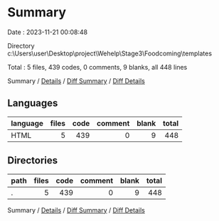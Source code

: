# Summary

Date : 2023-11-21 00:08:48

Directory c:\\Users\\user\\Desktop\\project\\Wehelp\\Stage3\\Foodcoming\\templates

Total : 5 files,  439 codes, 0 comments, 9 blanks, all 448 lines

Summary / [Details](details.md) / [Diff Summary](diff.md) / [Diff Details](diff-details.md)

## Languages
| language | files | code | comment | blank | total |
| :--- | ---: | ---: | ---: | ---: | ---: |
| HTML | 5 | 439 | 0 | 9 | 448 |

## Directories
| path | files | code | comment | blank | total |
| :--- | ---: | ---: | ---: | ---: | ---: |
| . | 5 | 439 | 0 | 9 | 448 |

Summary / [Details](details.md) / [Diff Summary](diff.md) / [Diff Details](diff-details.md)